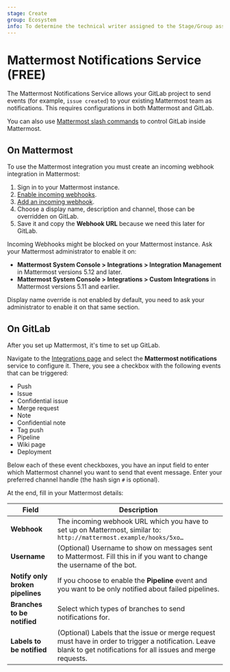 ```yaml
---
stage: Create
group: Ecosystem
info: To determine the technical writer assigned to the Stage/Group associated with this page, see https://about.gitlab.com/handbook/engineering/ux/technical-writing/#assignments
---
```


# Mattermost Notifications Service **(FREE)**

The Mattermost Notifications Service allows your GitLab project to send events
(for example, `issue created`) to your existing Mattermost team as notifications.
This requires configurations in both Mattermost and GitLab.

You can also use [Mattermost slash commands](mattermost_slash_commands.md) to control
GitLab inside Mattermost.

## On Mattermost

To use the Mattermost integration you must create an incoming webhook integration
in Mattermost:

1. Sign in to your Mattermost instance.
1. [Enable incoming webhooks](https://docs.mattermost.com/developer/webhooks-incoming.html#enabling-incoming-webhooks).
1. [Add an incoming webhook](https://docs.mattermost.com/developer/webhooks-incoming.html#creating-integrations-using-incoming-webhooks).
1. Choose a display name, description and channel, those can be overridden on GitLab.
1. Save it and copy the **Webhook URL** because we need this later for GitLab.

Incoming Webhooks might be blocked on your Mattermost instance. Ask your Mattermost administrator
to enable it on:

- **Mattermost System Console > Integrations > Integration Management** in Mattermost
  versions 5.12 and later.
- **Mattermost System Console > Integrations > Custom Integrations** in Mattermost
  versions 5.11 and earlier.

Display name override is not enabled by default, you need to ask your administrator to enable it on that same section.

## On GitLab

After you set up Mattermost, it's time to set up GitLab.

Navigate to the [Integrations page](overview.md#accessing-integrations)
and select the **Mattermost notifications** service to configure it.
There, you see a checkbox with the following events that can be triggered:

- Push
- Issue
- Confidential issue
- Merge request
- Note
- Confidential note
- Tag push
- Pipeline
- Wiki page
- Deployment

Below each of these event checkboxes, you have an input field to enter
which Mattermost channel you want to send that event message. Enter your preferred channel handle (the hash sign `#` is optional).

At the end, fill in your Mattermost details:

| Field | Description |
| ----- | ----------- |
| **Webhook**  | The incoming webhook URL which you have to set up on Mattermost, similar to: `http://mattermost.example/hooks/5xo…` |
| **Username** | (Optional) Username to show on messages sent to Mattermost. Fill this in if you want to change the username of the bot. |
| **Notify only broken pipelines** | If you choose to enable the **Pipeline** event and you want to be only notified about failed pipelines. |
| **Branches to be notified** | Select which types of branches to send notifications for. |
| **Labels to be notified** | (Optional) Labels that the issue or merge request must have in order to trigger a notification. Leave blank to get notifications for all issues and merge requests. |
